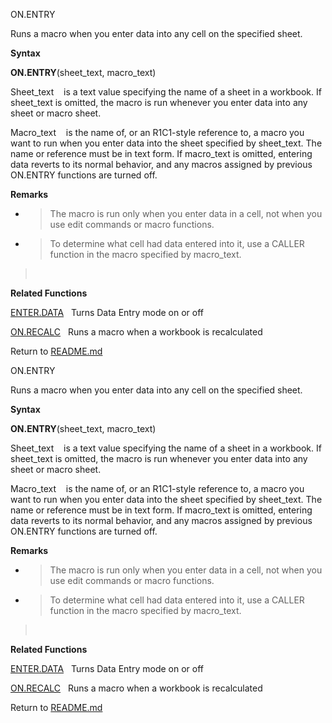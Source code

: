 ON.ENTRY

Runs a macro when you enter data into any cell on the specified sheet.

**Syntax**

**ON.ENTRY**(sheet\_text, macro\_text)

Sheet\_text    is a text value specifying the name of a sheet in a
workbook. If sheet\_text is omitted, the macro is run whenever you enter
data into any sheet or macro sheet.

Macro\_text    is the name of, or an R1C1-style reference to, a macro
you want to run when you enter data into the sheet specified by
sheet\_text. The name or reference must be in text form. If macro\_text
is omitted, entering data reverts to its normal behavior, and any macros
assigned by previous ON.ENTRY functions are turned off.

**Remarks**

  - > The macro is run only when you enter data in a cell, not when you
    > use edit commands or macro functions.

  - > To determine what cell had data entered into it, use a CALLER
    > function in the macro specified by macro\_text.

>  

**Related Functions**

[ENTER.DATA](ENTER.DATA.md)   Turns Data Entry mode on or off

[ON.RECALC](ON.RECALC.md)   Runs a macro when a workbook is recalculated



Return to [README.md](README.md)

ON.ENTRY

Runs a macro when you enter data into any cell on the specified sheet.

**Syntax**

**ON.ENTRY**(sheet\_text, macro\_text)

Sheet\_text    is a text value specifying the name of a sheet in a
workbook. If sheet\_text is omitted, the macro is run whenever you enter
data into any sheet or macro sheet.

Macro\_text    is the name of, or an R1C1-style reference to, a macro
you want to run when you enter data into the sheet specified by
sheet\_text. The name or reference must be in text form. If macro\_text
is omitted, entering data reverts to its normal behavior, and any macros
assigned by previous ON.ENTRY functions are turned off.

**Remarks**

  - > The macro is run only when you enter data in a cell, not when you
    > use edit commands or macro functions.

  - > To determine what cell had data entered into it, use a CALLER
    > function in the macro specified by macro\_text.

>  

**Related Functions**

[ENTER.DATA](ENTER.DATA.md)   Turns Data Entry mode on or off

[ON.RECALC](ON.RECALC.md)   Runs a macro when a workbook is recalculated



Return to [README.md](README.md)

